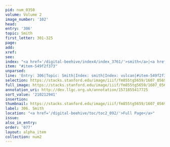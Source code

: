 ```yaml
---
pid: num_0350
volume: Volume 2
image_number: '102'
head:
entry: '306'
topic: Smith
first_letter: 301-325
page:
add:
xref:
see:
index: "<a href='/digital-beehive/index4/index_3761/'>smith</a>|<a href='/digital-beehive/index5/index_4451/'>vulcan</a>"
item: "#item-549f2f373"
unparsed:
line: 'Entry: 306|Topic: Smith|Index: smith|Index: vulcan|#item-549f2f373'
selection: https://stacks.stanford.edu/image/iiif/fm855tg5659/1607_0569/863,2941,2951,677/full/0/default.jpg
full_image: https://stacks.stanford.edu/image/iiif/fm855tg5659/1607_0569/full/full/0/default.jpg
annotation_uri: http://dev.llgc.org.uk/annotation/1571855417725
sort_value: '210212941'
insertion:
thumbnail: https://stacks.stanford.edu/image/iiif/fm855tg5659/1607_0569/863,2941,600,180/250,/0/default.jpg
label: 306. Smith
location: "<a href='/digital-beehive/toc/toc2_092/'>Full Page</a>"
issue:
also_in_entry:
order: '077'
layout: alpha_item
collection: num2
---
```

